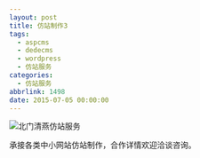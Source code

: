 ```yaml
---
layout: post
title: 仿站制作3
tags:
  - aspcms
  - dedecms
  - wordpress
  - 仿站服务
categories:
  - 仿站服务
abbrlink: 1498
date: 2015-07-05 00:00:00
---
```


<!-- build time:Sat Jun 23 2018 12:05:15 GMT+0800 (中国标准时间) -->

![北门清燕仿站服务](http://ww4.sinaimg.cn/large/4eed32f2jw1ets71p022vj206o08wmxo.jpg "北门清燕仿站服务")

承接各类中小网站仿站制作，合作详情欢迎洽谈咨询。
<!-- rebuild by neat -->